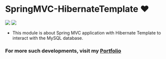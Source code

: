 # SpringMVC-HibernateTemplate  ❤️

![](https://img.shields.io/github/languages/count/gowthamrajk/SpringMVC-HibernateTemplate)   ![](https://img.shields.io/github/languages/top/gowthamrajk/SpringMVC-HibernateTemplate)

- This module is about Spring MVC application with Hibernate Template to interact with the MySQL database.

### For more such developments, visit my [Portfolio](https://gowthamrajk.github.io)

